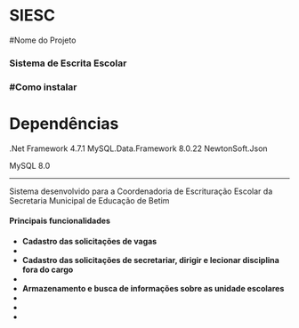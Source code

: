 # SIESC


#Nome do Projeto
<h3>Sistema de Escrita Escolar<h3/>


#Como instalar

# Dependências
.Net Framework 4.7.1
MySQL.Data.Framework 8.0.22
NewtonSoft.Json

MySQL 8.0

<hr/>

<p>Sistema desenvolvido para a Coordenadoria de Escrituração Escolar da Secretaria Municipal de Educação de Betim<p/>

<h4>Principais funcionalidades<h4/>

<ul>
	<li>Cadastro das solicitações de vagas<li/>
	<li>Cadastro das solicitações de secretariar, dirigir e lecionar disciplina fora do cargo<li/>
	<li>Armazenamento e busca de informações sobre as unidade escolares<li/>
	<li><li/>
<ul/>
